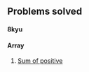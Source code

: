 ## Problems solved

#### 8kyu

#### Array

1. [Sum of positive](https://www.codewars.com/kata/5715eaedb436cf5606000381/)
